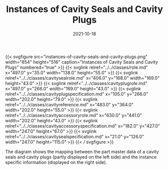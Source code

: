﻿---
title: Instances of Cavity Seals and Cavity Plugs
toc: false
type: specs
layout: diagram
date: "2021-10-18"
draft: false
specification: VEC
version: 1.2.1
documentType: "Recommendation"
elementType: Diagram
classes:
  - Role
  - CavitySealRole
  - CavityPlugRole
  - CavityPlugSpecification
  - CavityReference
  - CavityAccessoryRole
  - CavityAccessorySpecification
  - CavitySealSpecification
menu:
  VEC-1.2.1:    
    parent: instances-of-components
    identifier: instances-of-components/instances-of-cavity-seals-and-cavity-plugs
    weight: 1007005 

# Prev/next pager order (if `docs_section_pager` enabled in `params.toml`)
weight: 1007005
---
{{< svgfigure src="instances-of-cavity-seals-and-cavity-plugs.png" width="854" height="516" caption="Instances of Cavity Seals and Cavity Plugs" numbered="true" >}}
  {{< svglink relref="../../classes/role.md" x="497.0" y="35.0" width="138.0" height="55.0" >}}
  {{< svglink relref="../../classes/cavitysealrole.md" x="406.0" y="168.0" width="169.0" height="43.0" >}}
  {{< svglink relref="../../classes/cavityplugrole.md" x="497.0" y="266.0" width="169.0" height="43.0" >}}
  {{< svglink relref="../../classes/cavityplugspecification.md" x="105.0" y="266.0" width="202.0" height="79.0" >}}
  {{< svglink relref="../../classes/cavityreference.md" x="483.0" y="364.0" width="202.0" height="55.0" >}}
  {{< svglink relref="../../classes/cavityaccessoryrole.md" x="630.0" y="441.0" width="202.0" height="43.0" >}}
  {{< svglink relref="../../classes/cavityaccessoryspecification.md" x="182.0" y="427.0" width="247.0" height="67.0" >}}
  {{< svglink relref="../../classes/cavitysealspecification.md" x="21.0" y="126.0" width="247.0" height="115.0" >}}
{{< / svgfigure >}}
<p> The diagram shows the mapping between the part master data of a cavity seals and cavity plugs (partly displayed on the left side)&#160;and the instance specific information (displayed on the right side).      </p>